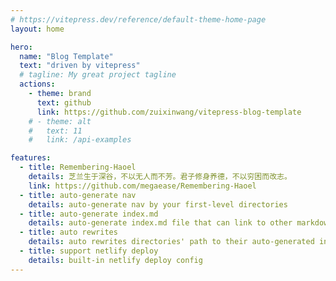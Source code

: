 ```yaml
---
# https://vitepress.dev/reference/default-theme-home-page
layout: home

hero:
  name: "Blog Template"
  text: "driven by vitepress"
  # tagline: My great project tagline
  actions:
    - theme: brand
      text: github
      link: https://github.com/zuixinwang/vitepress-blog-template
    # - theme: alt
    #   text: 11
    #   link: /api-examples

features:
  - title: Remembering-Haoel
    details: 芝兰生于深谷，不以无人而不芳。君子修身养德，不以穷困而改志。
    link: https://github.com/megaease/Remembering-Haoel
  - title: auto-generate nav
    details: auto-generate nav by your first-level directories
  - title: auto-generate index.md
    details: auto-generate index.md file that can link to other markdown files for directories
  - title: auto rewrites
    details: auto rewrites directories' path to their auto-generated index.md files
  - title: support netlify deploy
    details: built-in netlify deploy config
---
```

